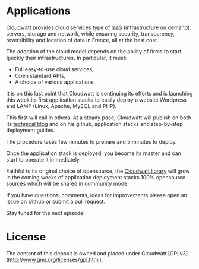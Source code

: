 # Applications

Cloudwatt provides cloud services type of IaaS (infrastructure on demand): servers, storage and network, while ensuring security, transparency, reversibility and location of data in France, all at the best cost.

The adoption of the cloud model depends on the ability of firms to start quickly their infrastructures. In particular, it must:

* Full easy-to-use cloud services,
* Open standard APIs,
* A choice of various applications

It is on this last point that Cloudwatt is continuing its efforts and is launching this week its first application stacks to easily deploy a website Wordpress and LAMP (Linux, Apache, MySQL and PHP).

This first will call in others. At a steady pace, Cloudwatt will publish on both its [technical blog](http://dev.cloudwatt.com/en/blog/) and on his github, application stacks and step-by-step deployment guides.

The procedure takes few minutes to prepare and 5 minutes to deploy.

Once the application stack is deployed, you become its master and can start to operate it immediately.

Faithful to its original choice of opensource, the [Cloudwatt library](https://www.cloudwatt.com/en/apps/) will grow in the coming weeks of application deployment stacks 100% opensource sources which will be shared in community mode.

If you have questions, comments, ideas for improvements please open an issue on Github or submit a pull request.

Stay tuned for the next episode!

# License

The content of this deposit is owned and placed under Cloudwatt [GPLv3] (http://www.gnu.org/licenses/gpl.html).
